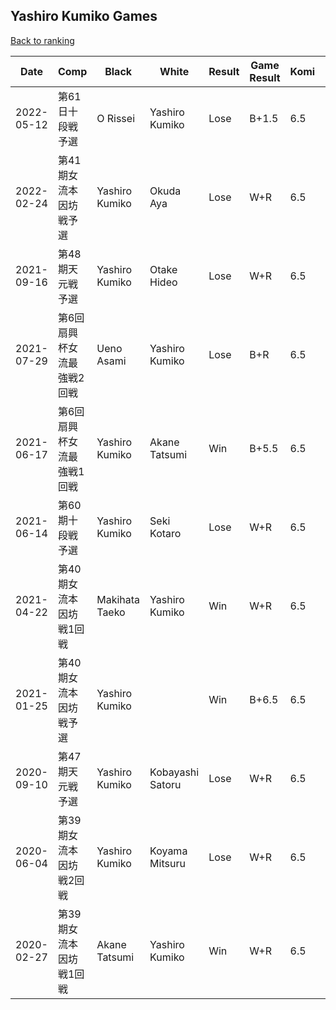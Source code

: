 ## Yashiro Kumiko Games

[Back to ranking](../../index.md)




| **Date** | **Comp** | **Black** | **White** | **Result** | **Game Result** | **Komi** | **Rating** | **Diff** | 
| --- | --- | --- | --- | --- | --- | --- | --- | --- |
| 2022-05-12 | 第61日十段戦予選 | O Rissei | Yashiro Kumiko | Lose | B+1.5 | 6.5 | 1176 | 0 | 
| 2022-02-24 | 第41期女流本因坊戦予選 | Yashiro Kumiko | Okuda Aya | Lose | W+R | 6.5 | 1176 | 0 | 
| 2021-09-16 | 第48期天元戦予選 | Yashiro Kumiko | Otake Hideo | Lose | W+R | 6.5 | 1176 | 0 | 
| 2021-07-29 | 第6回扇興杯女流最強戦2回戦 | Ueno Asami | Yashiro Kumiko | Lose | B+R | 6.5 | 1176 | 0 | 
| 2021-06-17 | 第6回扇興杯女流最強戦1回戦 | Yashiro Kumiko | Akane Tatsumi | Win | B+5.5 | 6.5 | 1176 | 0 | 
| 2021-06-14 | 第60期十段戦予選 | Yashiro Kumiko | Seki Kotaro | Lose | W+R | 6.5 | 1176 | 0 | 
| 2021-04-22 | 第40期女流本因坊戦1回戦 | Makihata Taeko | Yashiro Kumiko | Win | W+R | 6.5 | 1176 | 0 | 
| 2021-01-25 | 第40期女流本因坊戦予選  | Yashiro Kumiko |  | Win | B+6.5 | 6.5 | 1176 | 0 | 
| 2020-09-10 | 第47期天元戦予選 | Yashiro Kumiko | Kobayashi Satoru | Lose | W+R | 6.5 | 1176 | -538 | 
| 2020-06-04 | 第39期女流本因坊戦2回戦 | Yashiro Kumiko | Koyama Mitsuru | Lose | W+R | 6.5 | 1714 | -160 | 
| 2020-02-27 | 第39期女流本因坊戦1回戦 | Akane Tatsumi | Yashiro Kumiko | Win | W+R | 6.5 | 1874 | missing |




